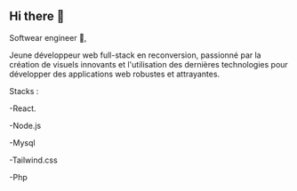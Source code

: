 ## Hi there 👋
Softwear engineer 🤔,	

Jeune développeur web full-stack en reconversion, passionné par la création de visuels innovants et l'utilisation des dernières technologies pour développer des applications web robustes et attrayantes.	


Stacks : 

-React.

-Node.js

-Mysql

-Tailwind.css

-Php

<!--
**Nkchrs/Nkchrs** is a ✨ _special_ ✨ repository because its `README.md` (this file) appears on your GitHub profile.

Here are some ideas to get you started:

- 🔭 I’m currently working on ...
- 🌱 I’m currently learning ...
- 👯 I’m looking to collaborate on ...
- 🤔 I’m looking for help with ...
- 💬 Ask me about ...
- 📫 How to reach me: ...
- 😄 Pronouns: ...
- ⚡ Fun fact: ...
-->
